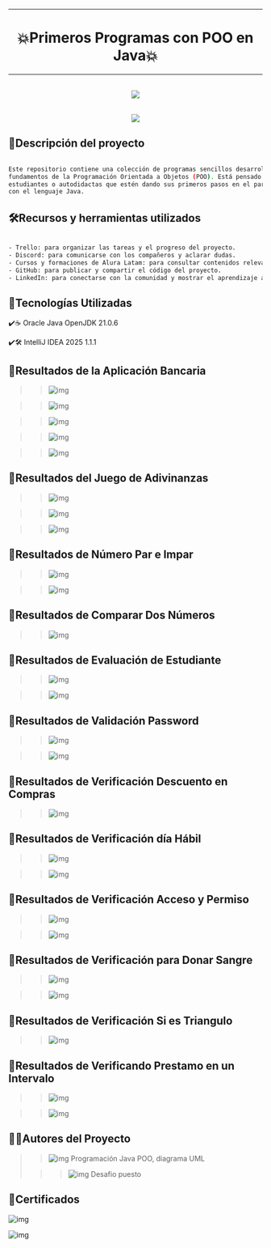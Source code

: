 ***
# <h1 align="center"> 💥Primeros Programas con POO en Java💥 </h1>
***

<p align="center">
<br><img src="images/Presentacion1.png">
</p>

<p align="center">
<br><img src="images/Presentacion2.png">
</p>

## 📄Descripción del proyecto

```sh

Este repositorio contiene una colección de programas sencillos desarrollados en Java utilizando los 
fundamentos de la Programación Orientada a Objetos (POO). Está pensado como un punto de partida para 
estudiantes o autodidactas que estén dando sus primeros pasos en el paradigma orientado a objetos 
con el lenguaje Java.

```

## 🛠️Recursos y herramientas utilizados

```sh

- Trello: para organizar las tareas y el progreso del proyecto.
- Discord: para comunicarse con los compañeros y aclarar dudas.
- Cursos y formaciones de Alura Latam: para consultar contenidos relevantes y obtener más información.
- GitHub: para publicar y compartir el código del proyecto.
- LinkedIn: para conectarse con la comunidad y mostrar el aprendizaje adquirido.

```

## 🧱Tecnologías Utilizadas

✔️☕ Oracle Java OpenJDK 21.0.6

✔️🛠️ IntelliJ IDEA 2025 1.1.1

## 🔆Resultados de la Aplicación Bancaria

>> ![img](images/AplicacionBancaria.png)

>> ![img](images/salida1.png)

>> ![img](images/salida2.png)

>> ![img](images/salida3.png)

>> ![img](images/salida4.png)

## 🔆Resultados del Juego de Adivinanzas

>> ![img](images/JuegoDeAdivinanzas.png)

>> ![img](images/noAdivino.png)

>> ![img](images/adivinaste.png)

## 🔆Resultados de Número Par e Impar

>> ![img](images/numeroImpar1.png)

>> ![img](images/numeroImpar2.png)

## 🔆Resultados de Comparar Dos Números

>> ![img](images/Comparardosnumeros.png)

## 🔆Resultados de Evaluación de Estudiante

>> ![img](images/evaluacionEstudiante1.png)

>> ![img](images/evaluacionEstudiante2.png)

## 🔆Resultados de Validación Password

>> ![img](images/validacionPassword1.png)

>> ![img](images/validacionPassword2.png)

## 🔆Resultados de Verificación Descuento en Compras

>> ![img](images/DescuentoenCompras.png)

## 🔆Resultados de Verificación día Hábil

>> ![img](images/diaHabil1.png)

>> ![img](images/diaHabil2.png)

## 🔆Resultados de Verificación Acceso y Permiso

>> ![img](images/AccesoyPermiso1.png)

>> ![img](images/AccesoyPermiso2.png)

## 🔆Resultados de Verificación para Donar Sangre

>> ![img](images/donarSangre1.png)

>> ![img](images/donarSangre2.png)

## 🔆Resultados de Verificación Si es Triangulo

>> ![img](images/triangulo.png)

## 🔆Resultados de Verificando Prestamo en un Intervalo

>> ![img](images/prestamo1.png)

>> ![img](images/prestamo2.png)

## 👩👨Autores del Proyecto

>> ![img](images/Foto_Pequena_julio.png)    Programación Java POO, diagrama UML
>                               
>>> ![img](images/Alura_Latam2.png)  Desafio puesto

## 📜Certificados

![img](images/Certificado1.png)

![img](images/certificado2.png)